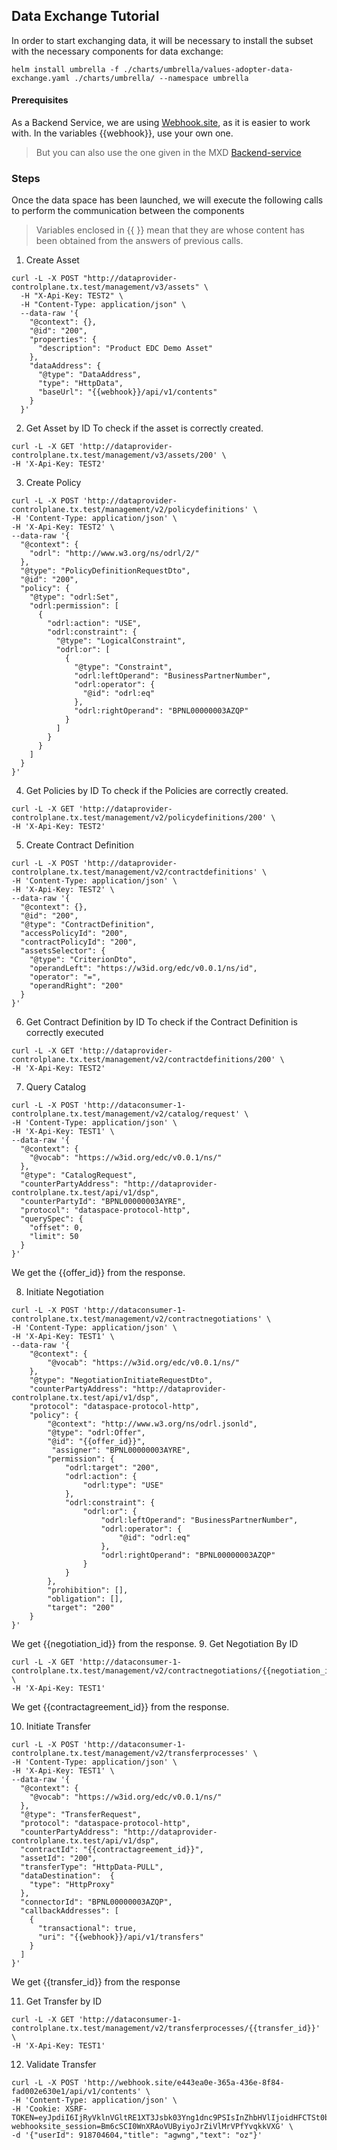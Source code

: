 ## Data Exchange Tutorial
In order to start exchanging data, it will be necessary to install the subset with the necessary components for data exchange:
```
helm install umbrella -f ./charts/umbrella/values-adopter-data-exchange.yaml ./charts/umbrella/ --namespace umbrella
```

#### Prerequisites
As a Backend Service, we are using [Webhook.site](https://webhook.site/), as it is easier to work with. In the variables {{webhook}}, use your own one.
> But you can also use the one given in the MXD [Backend-service](https://github.com/eclipse-tractusx/tutorial-resources/tree/main/mxd/backend-service)


### Steps
Once the data space has been launched, we will execute the following calls to perform the communication between the components

> Variables enclosed in {{ }} mean that they are whose content has been obtained from the answers of previous calls.

1. Create Asset
```
curl -L -X POST "http://dataprovider-controlplane.tx.test/management/v3/assets" \
  -H "X-Api-Key: TEST2" \
  -H "Content-Type: application/json" \
  --data-raw '{
    "@context": {},
    "@id": "200",
    "properties": {
      "description": "Product EDC Demo Asset"
    },
    "dataAddress": {
      "@type": "DataAddress",
      "type": "HttpData",
      "baseUrl": "{{webhook}}/api/v1/contents"
    }
  }'
```

2. Get Asset by ID
To check if the asset is correctly created.
```
curl -L -X GET 'http://dataprovider-controlplane.tx.test/management/v3/assets/200' \
-H 'X-Api-Key: TEST2'
```

3. Create Policy
```
curl -L -X POST 'http://dataprovider-controlplane.tx.test/management/v2/policydefinitions' \
-H 'Content-Type: application/json' \
-H 'X-Api-Key: TEST2' \
--data-raw '{
  "@context": {
    "odrl": "http://www.w3.org/ns/odrl/2/"
  },
  "@type": "PolicyDefinitionRequestDto",
  "@id": "200",
  "policy": {
    "@type": "odrl:Set",
    "odrl:permission": [
      {
        "odrl:action": "USE",
        "odrl:constraint": {
          "@type": "LogicalConstraint",
          "odrl:or": [
            {
              "@type": "Constraint",
              "odrl:leftOperand": "BusinessPartnerNumber",
              "odrl:operator": {
                "@id": "odrl:eq"
              },
              "odrl:rightOperand": "BPNL00000003AZQP"
            }
          ]
        }
      }
    ]
  }
}'
```


4. Get Policies by ID
To check if the Policies are correctly created.
```
curl -L -X GET 'http://dataprovider-controlplane.tx.test/management/v2/policydefinitions/200' \
-H 'X-Api-Key: TEST2'
```

5. Create Contract Definition
```
curl -L -X POST 'http://dataprovider-controlplane.tx.test/management/v2/contractdefinitions' \
-H 'Content-Type: application/json' \
-H 'X-Api-Key: TEST2' \
--data-raw '{
  "@context": {},
  "@id": "200",
  "@type": "ContractDefinition",
  "accessPolicyId": "200",
  "contractPolicyId": "200",
  "assetsSelector": {
    "@type": "CriterionDto",
    "operandLeft": "https://w3id.org/edc/v0.0.1/ns/id",
    "operator": "=",
    "operandRight": "200"
  }
}'
```

6. Get Contract Definition by ID
To check if the Contract Definition is correctly executed
```
curl -L -X GET 'http://dataprovider-controlplane.tx.test/management/v2/contractdefinitions/200' \
-H 'X-Api-Key: TEST2'
```

7. Query Catalog
```
curl -L -X POST 'http://dataconsumer-1-controlplane.tx.test/management/v2/catalog/request' \
-H 'Content-Type: application/json' \
-H 'X-Api-Key: TEST1' \
--data-raw '{
  "@context": {
    "@vocab": "https://w3id.org/edc/v0.0.1/ns/"
  },
  "@type": "CatalogRequest",
  "counterPartyAddress": "http://dataprovider-controlplane.tx.test/api/v1/dsp",
  "counterPartyId": "BPNL00000003AYRE",
  "protocol": "dataspace-protocol-http",
  "querySpec": {
    "offset": 0,
    "limit": 50
  }
}'
```
We get the {{offer_id}} from the response.

8. Initiate Negotiation
```
curl -L -X POST 'http://dataconsumer-1-controlplane.tx.test/management/v2/contractnegotiations' \
-H 'Content-Type: application/json' \
-H 'X-Api-Key: TEST1' \
--data-raw '{
	"@context": {
		"@vocab": "https://w3id.org/edc/v0.0.1/ns/"
	},
	"@type": "NegotiationInitiateRequestDto",
	"counterPartyAddress": "http://dataprovider-controlplane.tx.test/api/v1/dsp",
	"protocol": "dataspace-protocol-http",
	"policy": {
		"@context": "http://www.w3.org/ns/odrl.jsonld",
		"@type": "odrl:Offer",
		"@id": "{{offer_id}}",
         "assigner": "BPNL00000003AYRE",
		"permission": {
			"odrl:target": "200",
			"odrl:action": {
				"odrl:type": "USE"
			},
			"odrl:constraint": {
				"odrl:or": {
					"odrl:leftOperand": "BusinessPartnerNumber",
					"odrl:operator": {
						"@id": "odrl:eq"
					},
					"odrl:rightOperand": "BPNL00000003AZQP"
				}
			}
		},
		"prohibition": [],
		"obligation": [],
		"target": "200"
	}
}'
```
We get {{negotiation_id}} from the response.
9. Get Negotiation By ID
```
curl -L -X GET 'http://dataconsumer-1-controlplane.tx.test/management/v2/contractnegotiations/{{negotiation_id}} \
-H 'X-Api-Key: TEST1'
```
We get {{contractagreement_id}} from the response.

10. Initiate Transfer
```
curl -L -X POST 'http://dataconsumer-1-controlplane.tx.test/management/v2/transferprocesses' \
-H 'Content-Type: application/json' \
-H 'X-Api-Key: TEST1' \
--data-raw '{
  "@context": {
    "@vocab": "https://w3id.org/edc/v0.0.1/ns/"
  },
  "@type": "TransferRequest",
  "protocol": "dataspace-protocol-http",
  "counterPartyAddress": "http://dataprovider-controlplane.tx.test/api/v1/dsp",
  "contractId": "{{contractagreement_id}}",
  "assetId": "200",
  "transferType": "HttpData-PULL",
  "dataDestination":  {
    "type": "HttpProxy"
  },
  "connectorId": "BPNL00000003AZQP",
  "callbackAddresses": [
    {
      "transactional": true,
      "uri": "{{webhook}}/api/v1/transfers"
    }
  ]
}'
```
We get {{transfer_id}} from the response

11. Get Transfer by ID
```
curl -L -X GET 'http://dataconsumer-1-controlplane.tx.test/management/v2/transferprocesses/{{transfer_id}}' \
-H 'X-Api-Key: TEST1'
```

12. Validate Transfer
```
curl -L -X POST 'http://webhook.site/e443ea0e-365a-436e-8f84-fad002e630e1/api/v1/contents' \
-H 'Content-Type: application/json' \
-H 'Cookie: XSRF-TOKEN=eyJpdiI6IjRyVklnVGltRE1XT3Jsbk03Yng1dnc9PSIsInZhbHVlIjoidHFCTSt0b1N3TzBkZmwvaGpmRTlCNEpNa3Z3TXRFa29jMmtwZ083RU1GV3h5MHlweWFPbjFDajNJMnFpSTdvV2hZY2tXSVpBQ05Vb29ueG5VM05mNHhEUzNwemZrcnMvRWxsOEtXZng1L1UraVNZYnhiTndXTFlkSDNlUHBHOFIiLCJtYWMiOiJjOTVkY2YzOTYyMDE2MTVhNGY2Zjc1NGU3NzUxZGQzMDVhYzIzY2E4NDNiNmJiMTY4MjFjMGRjYjM0MDBlYjEwIiwidGFnIjoiIn0%3D; webhooksite_session=Bm6cSCI0WnXRAoVUByiyoJrZiVlMrVPfYvqkkVXG' \
-d '{"userId": 918704604,"title": "agwng","text": "oz"}'
```
